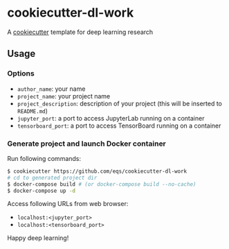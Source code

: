 # cookiecutter-dl-work

A [cookiecutter](https://github.com/cookiecutter/cookiecutter) template for deep learning research

## Usage

### Options

* `author_name`: your name
* `project_name`: your project name
* `project_description`: description of your project (this will be inserted to `README.md`)
* `jupyter_port`: a port to access JupyterLab running on a container
* `tensorboard_port`: a port to access TensorBoard running on a container

### Generate project and launch Docker container

Run following commands:

```bash
$ cookiecutter https://github.com/eqs/cookiecutter-dl-work
# cd to generated project dir
$ docker-compose build # (or docker-compose build --no-cache)
$ docker-compose up -d
```

Access following URLs from web browser:

* `localhost:<jupyter_port>`
* `localhost:<tensorboard_port>`

Happy deep learning!

